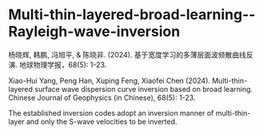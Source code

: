 # Multi-thin-layered-broad-learning--Rayleigh-wave-inversion

杨晓辉, 韩鹏, 冯旭平, & 陈晓非. (2024). 基于宽度学习的多薄层面波频散曲线反演. 地球物理学报，68(5): 1-23.

Xiao-Hui Yang, Peng Han, Xuping Feng, Xiaofei Chen (2024). Multi-thin-layered surface wave dispersion curve inversion based on broad learning. Chinese Journal of Geophysics (in Chinese), 68(5): 1-23.

The established inversion codes adopt an inversion manner of multi-thin-layer and only the S-wave velocities to be inverted.
